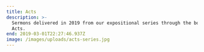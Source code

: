 ```yaml
---
title: Acts
description: >-
  Sermons delivered in 2019 from our expositional series through the book of
  Acts.
end: 2019-03-01T22:27:46.937Z
image: /images/uploads/acts-series.jpg
---
```


